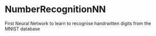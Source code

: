 # NumberRecognitionNN
First Neural Network to learn to recognise handrwitten digits from the MNIST database
